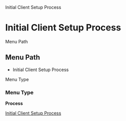 
Initial Client Setup Process
# Initial Client Setup Process



Menu Path
## Menu Path



- Initial Client Setup Process

Menu Type
### Menu Type

**Process**


[Initial Client Setup Process](../../functional-guide/window/process-initialclientsetup.md)